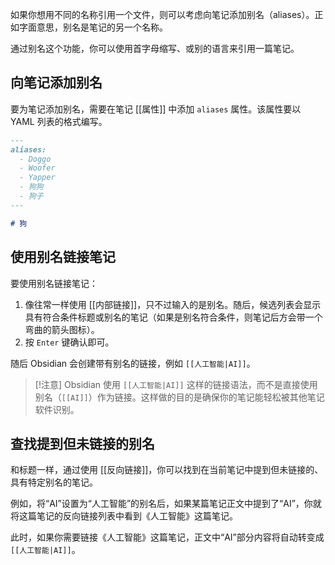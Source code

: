 如果你想用不同的名称引用一个文件，则可以考虑向笔记添加别名（aliases）。正如字面意思，别名是笔记的另一个名称。

通过别名这个功能，你可以使用首字母缩写、或别的语言来引用一篇笔记。

## 向笔记添加别名

要为笔记添加别名，需要在笔记 [[属性]] 中添加 `aliases` 属性。该属性要以 YAML 列表的格式编写。

```md
---
aliases:
  - Doggo
  - Woofer
  - Yapper
  - 狗狗
  - 狗子
---

# 狗
```

## 使用别名链接笔记

要使用别名链接笔记：

1. 像往常一样使用 [[内部链接]]，只不过输入的是别名。随后，候选列表会显示具有符合条件标题或别名的笔记（如果是别名符合条件，则笔记后方会带一个弯曲的箭头图标）。
2. 按 `Enter` 键确认即可。

随后 Obsidian 会创建带有别名的链接，例如 `[[人工智能|AI]]`。

> [!注意]
> Obsidian 使用 `[[人工智能|AI]]` 这样的链接语法，而不是直接使用别名（`[[AI]]`）作为链接。这样做的目的是确保你的笔记能轻松被其他笔记软件识别。

## 查找提到但未链接的别名

和标题一样，通过使用 [[反向链接]]，你可以找到在当前笔记中提到但未链接的、具有特定别名的笔记。

例如，将“AI”设置为“人工智能”的别名后，如果某篇笔记正文中提到了“AI”，你就将这篇笔记的反向链接列表中看到《人工智能》这篇笔记。

此时，如果你需要链接《人工智能》这篇笔记，正文中“AI”部分内容将自动转变成 `[[人工智能|AI]]`。

